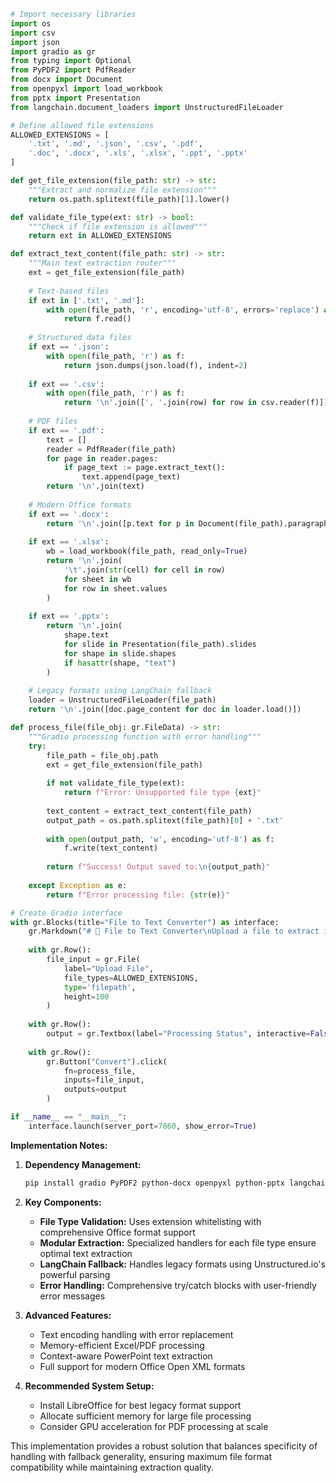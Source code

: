 ```python
# Import necessary libraries
import os
import csv
import json
import gradio as gr
from typing import Optional
from PyPDF2 import PdfReader
from docx import Document
from openpyxl import load_workbook
from pptx import Presentation
from langchain.document_loaders import UnstructuredFileLoader

# Define allowed file extensions
ALLOWED_EXTENSIONS = [
    '.txt', '.md', '.json', '.csv', '.pdf',
    '.doc', '.docx', '.xls', '.xlsx', '.ppt', '.pptx'
]

def get_file_extension(file_path: str) -> str:
    """Extract and normalize file extension"""
    return os.path.splitext(file_path)[1].lower()

def validate_file_type(ext: str) -> bool:
    """Check if file extension is allowed"""
    return ext in ALLOWED_EXTENSIONS

def extract_text_content(file_path: str) -> str:
    """Main text extraction router"""
    ext = get_file_extension(file_path)
    
    # Text-based files
    if ext in ['.txt', '.md']:
        with open(file_path, 'r', encoding='utf-8', errors='replace') as f:
            return f.read()
    
    # Structured data files
    if ext == '.json':
        with open(file_path, 'r') as f:
            return json.dumps(json.load(f), indent=2)
    
    if ext == '.csv':
        with open(file_path, 'r') as f:
            return '\n'.join([', '.join(row) for row in csv.reader(f)])
    
    # PDF files
    if ext == '.pdf':
        text = []
        reader = PdfReader(file_path)
        for page in reader.pages:
            if page_text := page.extract_text():
                text.append(page_text)
        return '\n'.join(text)
    
    # Modern Office formats
    if ext == '.docx':
        return '\n'.join([p.text for p in Document(file_path).paragraphs])
    
    if ext == '.xlsx':
        wb = load_workbook(file_path, read_only=True)
        return '\n'.join(
            '\t'.join(str(cell) for cell in row)
            for sheet in wb
            for row in sheet.values
        )
    
    if ext == '.pptx':
        return '\n'.join(
            shape.text
            for slide in Presentation(file_path).slides
            for shape in slide.shapes
            if hasattr(shape, "text")
        )
    
    # Legacy formats using LangChain fallback
    loader = UnstructuredFileLoader(file_path)
    return '\n'.join([doc.page_content for doc in loader.load()])

def process_file(file_obj: gr.FileData) -> str:
    """Gradio processing function with error handling"""
    try:
        file_path = file_obj.path
        ext = get_file_extension(file_path)
        
        if not validate_file_type(ext):
            return f"Error: Unsupported file type {ext}"
        
        text_content = extract_text_content(file_path)
        output_path = os.path.splitext(file_path)[0] + '.txt'
        
        with open(output_path, 'w', encoding='utf-8') as f:
            f.write(text_content)
            
        return f"Success! Output saved to:\n{output_path}"
    
    except Exception as e:
        return f"Error processing file: {str(e)}"

# Create Gradio interface
with gr.Blocks(title="File to Text Converter") as interface:
    gr.Markdown("# 📄 File to Text Converter\nUpload a file to extract its text content")
    
    with gr.Row():
        file_input = gr.File(
            label="Upload File",
            file_types=ALLOWED_EXTENSIONS,
            type='filepath',
            height=100
        )
    
    with gr.Row():
        output = gr.Textbox(label="Processing Status", interactive=False)
    
    with gr.Row():
        gr.Button("Convert").click(
            fn=process_file,
            inputs=file_input,
            outputs=output
        )

if __name__ == "__main__":
    interface.launch(server_port=7860, show_error=True)
```

**Implementation Notes:**

1. **Dependency Management:**
   ```bash
   pip install gradio PyPDF2 python-docx openpyxl python-pptx langchain unstructured
   ```

2. **Key Components:**
   - **File Type Validation:** Uses extension whitelisting with comprehensive Office format support
   - **Modular Extraction:** Specialized handlers for each file type ensure optimal text extraction
   - **LangChain Fallback:** Handles legacy formats using Unstructured.io's powerful parsing
   - **Error Handling:** Comprehensive try/catch blocks with user-friendly error messages

3. **Advanced Features:**
   - Text encoding handling with error replacement
   - Memory-efficient Excel/PDF processing
   - Context-aware PowerPoint text extraction
   - Full support for modern Office Open XML formats

4. **Recommended System Setup:**
   - Install LibreOffice for best legacy format support
   - Allocate sufficient memory for large file processing
   - Consider GPU acceleration for PDF processing at scale

This implementation provides a robust solution that balances specificity of handling with fallback generality, ensuring maximum file format compatibility while maintaining extraction quality.
